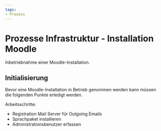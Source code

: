 ```yaml
---
tags:
- Prozess
---
```

# Prozesse Infrastruktur - Installation Moodle
Inbetriebnahme einer Moodle-Installation.

## Initialisierung

Bevor eine Moodle-Installation in Betrieb genommen werden kann müssen die folgenden Punkte erledigt werden.

Arbeitsschritte:
* Registration Mail Server für Outgoing Emails
* Sprachpaket installieren
* Administrationsbenutzer erfassen